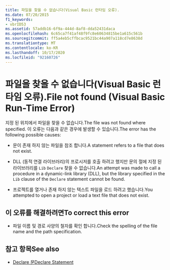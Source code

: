 ```yaml
---
title: 파일을 찾을 수 없습니다(Visual Basic 런타임 오류).
ms.date: 07/20/2015
f1_keywords:
- vbrID53
ms.assetid: 57addb16-6f9a-444d-8af8-dda52431daca
ms.openlocfilehash: 6c65ca7f41af48f9fc8e60634815be1a615c561b
ms.sourcegitcommit: ff5a4eb5cffbcac9521bc44a907a118cd7e8638d
ms.translationtype: MT
ms.contentlocale: ko-KR
ms.lasthandoff: 10/17/2020
ms.locfileid: "92160726"
---
```

# <a name="file-not-found-visual-basic-run-time-error"></a><span data-ttu-id="005d1-102">파일을 찾을 수 없습니다(Visual Basic 런타임 오류).</span><span class="sxs-lookup"><span data-stu-id="005d1-102">File not found (Visual Basic Run-Time Error)</span></span>

<span data-ttu-id="005d1-103">지정 된 위치에서 파일을 찾을 수 없습니다.</span><span class="sxs-lookup"><span data-stu-id="005d1-103">The file was not found where specified.</span></span> <span data-ttu-id="005d1-104">이 오류는 다음과 같은 경우에 발생할 수 있습니다.</span><span class="sxs-lookup"><span data-stu-id="005d1-104">The error has the following possible causes:</span></span>

- <span data-ttu-id="005d1-105">문이 존재 하지 않는 파일을 참조 합니다.</span><span class="sxs-lookup"><span data-stu-id="005d1-105">A statement refers to a file that does not exist.</span></span>

- <span data-ttu-id="005d1-106">DLL (동적 연결 라이브러리)의 프로시저를 호출 하려고 했지만 문의 절에 지정 된 라이브러리를 `Lib` `Declare` 찾을 수 없습니다.</span><span class="sxs-lookup"><span data-stu-id="005d1-106">An attempt was made to call a procedure in a dynamic-link library (DLL), but the library specified in the `Lib` clause of the `Declare` statement cannot be found.</span></span>

- <span data-ttu-id="005d1-107">프로젝트를 열거나 존재 하지 않는 텍스트 파일을 로드 하려고 했습니다.</span><span class="sxs-lookup"><span data-stu-id="005d1-107">You attempted to open a project or load a text file that does not exist.</span></span>

## <a name="to-correct-this-error"></a><span data-ttu-id="005d1-108">이 오류를 해결하려면</span><span class="sxs-lookup"><span data-stu-id="005d1-108">To correct this error</span></span>

- <span data-ttu-id="005d1-109">파일 이름 및 경로 사양의 철자를 확인 합니다.</span><span class="sxs-lookup"><span data-stu-id="005d1-109">Check the spelling of the file name and the path specification.</span></span>

## <a name="see-also"></a><span data-ttu-id="005d1-110">참고 항목</span><span class="sxs-lookup"><span data-stu-id="005d1-110">See also</span></span>

- [<span data-ttu-id="005d1-111">Declare 문</span><span class="sxs-lookup"><span data-stu-id="005d1-111">Declare Statement</span></span>](../statements/declare-statement.md)
